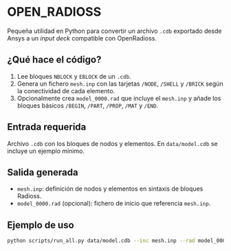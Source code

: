 # OPEN_RADIOSS

Pequeña utilidad en Python para convertir un archivo ``.cdb`` exportado desde
Ansys a un *input deck* compatible con OpenRadioss.

## ¿Qué hace el código?

1. Lee bloques ``NBLOCK`` y ``EBLOCK`` de un ``.cdb``.
2. Genera un fichero ``mesh.inp`` con las tarjetas ``/NODE``, ``/SHELL`` y
   ``/BRICK`` según la conectividad de cada elemento.
3. Opcionalmente crea ``model_0000.rad`` que incluye el ``mesh.inp`` y añade los
   bloques básicos ``/BEGIN``, ``/PART``, ``/PROP``, ``/MAT`` y ``/END``.

## Entrada requerida

Archivo ``.cdb`` con los bloques de nodos y elementos. En ``data/model.cdb`` se
incluye un ejemplo mínimo.

## Salida generada

- ``mesh.inp``: definición de nodos y elementos en sintaxis de bloques Radioss.
- ``model_0000.rad`` (opcional): fichero de inicio que referencia ``mesh.inp``.

## Ejemplo de uso

```bash
python scripts/run_all.py data/model.cdb --inc mesh.inp --rad model_0000.rad
```
